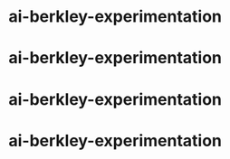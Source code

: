 # ai-berkley-experimentation
# ai-berkley-experimentation
# ai-berkley-experimentation
# ai-berkley-experimentation
